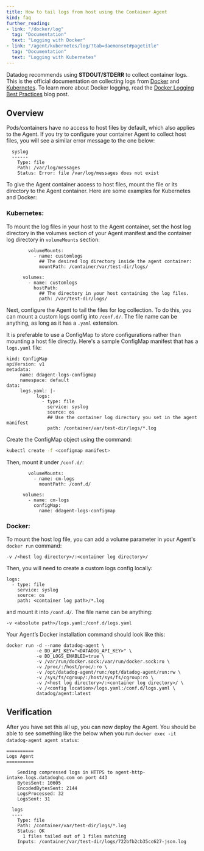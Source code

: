 ```yaml
---
title: How to tail logs from host using the Container Agent
kind: faq
further_reading:
- link: "/docker/log"
  tag: "Documentation"
  text: "Logging with Docker"
- link: "/agent/kubernetes/log/?tab=daemonset#pagetitle"
  tag: "Documentation"
  text: "Logging with Kubernetes"
---
```


<div class="alert alert-info">Datadog recommends using <b>STDOUT/STDERR</b> to collect container logs. This is the official documentation on collecting logs from <a href="/docker/log/?tab=containerinstallation#overview" target="_blank">Docker</a> and <a href="/agent/kubernetes/log/?tab=daemonset#pagetitle" target="_blank">Kubernetes</a>. To learn more about Docker logging, read the <a href="https://www.datadoghq.com/blog/docker-logging/" target="_blank">Docker Logging Best Practices</a> blog post.</div>

## Overview

Pods/containers have no access to host files by default, which also applies to the Agent. If you try to configure your container Agent to collect host files, you will see a similar error message to the one below:

```
  syslog
  ------
    Type: file
    Path: /var/log/messages
    Status: Error: file /var/log/messages does not exist

```

To give the Agent container access to host files, mount the file or its directory to the Agent container. Here are some examples for Kubernetes and Docker:

### Kubernetes:

To mount the log files in your host to the Agent container, set the host log directory in the volumes section of your Agent manifest and the container log directory in `volumeMounts` section:

```
        volumeMounts:
          - name: customlogs
            ## The desired log directory inside the agent container:
            mountPath: /container/var/test-dir/logs/
            
      volumes:
        - name: customlogs
          hostPath:
            ## The directory in your host containing the log files.
            path: /var/test-dir/logs/
```

Next, configure the Agent to tail the files for log collection. To do this, you can mount a custom logs config into `/conf.d/`. The file name can be anything, as long as it has a `.yaml` extension.

It is preferable to use a ConfigMap to store configurations rather than mounting a host file directly. Here's a sample ConfigMap manifest that has a `logs.yaml` file:

```
kind: ConfigMap
apiVersion: v1
metadata:
     name: ddagent-logs-configmap
     namespace: default
data:
     logs.yaml: |-
           logs:
             - type: file
               service: syslog
               source: os
               ## Use the container log directory you set in the agent manifest
               path: /container/var/test-dir/logs/*.log
```

Create the ConfigMap object using the command:

```bash
kubectl create -f <configmap manifest>
```

Then, mount it under `/conf.d/`:

```
        volumeMounts:
          - name: cm-logs
            mountPath: /conf.d/

      volumes:
        - name: cm-logs
          configMap:
            name: ddagent-logs-configmap
```

### Docker:

To mount the host log file, you can add a volume parameter in your Agent's `docker run` command:

```
-v /<host log directory>/:<container log directory>/
```

Then, you will need to create a custom logs config locally:

```
logs:
  - type: file
    service: syslog
    source: os
    path: <container log path>/*.log
```

and mount it into `/conf.d/`. The file name can be anything:

```
-v <absolute path>/logs.yaml:/conf.d/logs.yaml
```

Your Agent’s Docker installation command should look like this:

```
docker run -d --name datadog-agent \
           -e DD_API_KEY="<DATADOG_API_KEY>" \
           -e DD_LOGS_ENABLED=true \
           -v /var/run/docker.sock:/var/run/docker.sock:ro \
           -v /proc/:/host/proc/:ro \
           -v /opt/datadog-agent/run:/opt/datadog-agent/run:rw \
           -v /sys/fs/cgroup/:/host/sys/fs/cgroup:ro \
           -v /<host log directory>/:<container log directory>/ \
           -v /<config location>/logs.yaml:/conf.d/logs.yaml \
           datadog/agent:latest
```

## Verification

After you have set this all up, you can now deploy the Agent. You should be able to see something like the below when you run `docker exec -it datadog-agent agent status`:

```
==========
Logs Agent
==========

    Sending compressed logs in HTTPS to agent-http-intake.logs.datadoghq.com on port 443
    BytesSent: 10605
    EncodedBytesSent: 2144
    LogsProcessed: 32
    LogsSent: 31

  logs
  ----
    Type: file
    Path: /container/var/test-dir/logs/*.log
    Status: OK
      1 files tailed out of 1 files matching
    Inputs: /container/var/test-dir/logs/722bfb2cb35cc627-json.log

```
